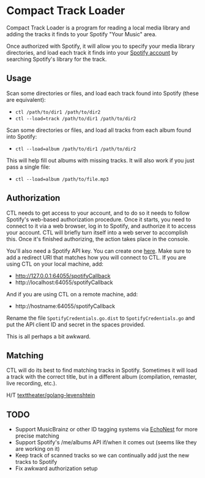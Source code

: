 Compact Track Loader
====================

Compact Track Loader is a program for reading a local media library and adding the tracks it finds
to your Spotify "Your Music" area.

Once authorized with Spotify, it will allow you to specify your media library directories, and load
each track it finds into your [Spotify account](https://play.spotify.com/collection/songs) by searching
Spotify's library for the track.

Usage
-----

Scan some directories or files, and load each track found into Spotify (these are equivalent):

* `ctl /path/to/dir1 /path/to/dir2`
* `ctl --load=track /path/to/dir1 /path/to/dir2`

Scan some directories or files, and load all tracks from each album found into Spotify:

* `ctl --load=album /path/to/dir1 /path/to/dir2`

This will help fill out albums with missing tracks. It will also work if you just pass a single file:

* `ctl --load=album /path/to/file.mp3`

Authorization
-------------

CTL needs to get access to your account, and to do so it needs to follow Spotify's web-based authorization
procedure.  Once it starts, you need to connect to it via a web browser, log in to Spotify, and authorize it
to access your account.  CTL will briefly turn itself into a web server to accomplish this. Once it's finished
authorizing, the action takes place in the console.

You'll also need a Spotify API key. You can create one [here](https://developer.spotify.com/my-applications/).
Make sure to add a redirect URI that matches how you will connect to CTL. If you are using CTL on your local
machine, add:

* http://127.0.0.1:64055/spotifyCallback
* http://localhost:64055/spotifyCallback

And if you are using CTL on a remote machine, add:

* http://hostname:64055/spotifyCallback

Rename the file `SpotifyCredentials.go.dist` to `SpotifyCredentials.go` and put the API client ID and secret in
the spaces provided.

This is all perhaps a bit awkward.

Matching
--------

CTL will do its best to find matching tracks in Spotify. Sometimes it will load a track with the correct title,
but in a different album (compilation, remaster, live recording, etc.).

H/T [texttheater/golang-levenshtein](https://github.com/texttheater/golang-levenshtein)

TODO
----

* Support MusicBrainz or other ID tagging systems via [EchoNest](http://developer.echonest.com/docs/v4#project-rosetta-stone) for more precise matching
* Support Spotify's /me/albums API if/when it comes out (seems like they are working on it)
* Keep track of scanned tracks so we can continually add just the new tracks to Spotify
* Fix awkward authorization setup